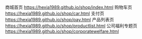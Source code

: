 商城首页  https://hexia1989.github.io/shop/index.html
购物车页  https://hexia1989.github.io/shop/car.html
支付页  https://hexia1989.github.io/shop/pay.html
产品列表页  https://hexia1989.github.io/shop/productlist.html
公司福利专题页  https://hexia1989.github.io/shop/corporatewelfare.html


